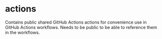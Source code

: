 # actions
Contains public shared GitHub Actions actions for convenience use in GitHub Actions workflows. Needs to be public to be able to reference them in the workflows.
